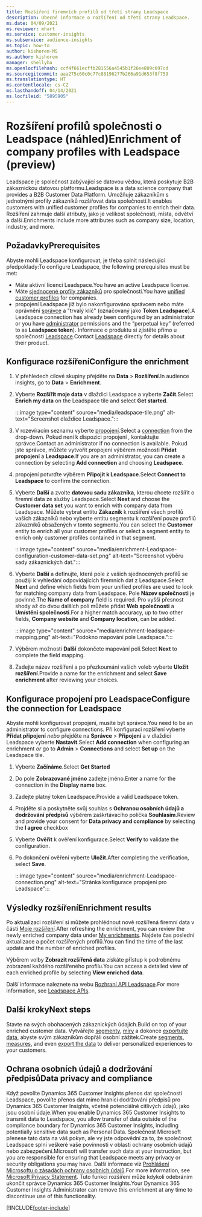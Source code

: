 ```yaml
---
title: Rozšíření firemních profilů od třetí strany Leadspace
description: Obecné informace o rozšíření od třetí strany Leadspace.
ms.date: 04/09/2021
ms.reviewer: mhart
ms.service: customer-insights
ms.subservice: audience-insights
ms.topic: how-to
author: kishorem-MS
ms.author: kishorem
manager: shellyha
ms.openlocfilehash: ccf4f661ecffb281556a4545b1f26ee809c697cd
ms.sourcegitcommit: aaa275c60c0c77c88196277b266a91d653f8f759
ms.translationtype: HT
ms.contentlocale: cs-CZ
ms.lasthandoff: 04/14/2021
ms.locfileid: "5895905"
---
```

# <a name="enrichment-of-company-profiles-with-leadspace-preview"></a><span data-ttu-id="459f9-103">Rozšíření profilů společnosti o Leadspace (náhled)</span><span class="sxs-lookup"><span data-stu-id="459f9-103">Enrichment of company profiles with Leadspace (preview)</span></span>

<span data-ttu-id="459f9-104">Leadspace je společnost zabývající se datovou vědou, která poskytuje B2B zákaznickou datovou platformu.</span><span class="sxs-lookup"><span data-stu-id="459f9-104">Leadspace is a data science company that provides a B2B Customer Data Platform.</span></span> <span data-ttu-id="459f9-105">Umožňuje zákazníkům s jednotnými profily zákazníků rozšiřovat data společností.</span><span class="sxs-lookup"><span data-stu-id="459f9-105">It enables customers with unified customer profiles for companies to enrich their data.</span></span> <span data-ttu-id="459f9-106">Rozšíření zahrnuje další atributy, jako je velikost společnosti, místa, odvětví a další.</span><span class="sxs-lookup"><span data-stu-id="459f9-106">Enrichments include more attributes such as company size, location, industry, and more.</span></span>

## <a name="prerequisites"></a><span data-ttu-id="459f9-107">Požadavky</span><span class="sxs-lookup"><span data-stu-id="459f9-107">Prerequisites</span></span>

<span data-ttu-id="459f9-108">Abyste mohli Leadspace konfigurovat, je třeba splnit následující předpoklady:</span><span class="sxs-lookup"><span data-stu-id="459f9-108">To configure Leadspace, the following prerequisites must be met:</span></span>

- <span data-ttu-id="459f9-109">Máte aktivní licenci Leadspace.</span><span class="sxs-lookup"><span data-stu-id="459f9-109">You have an active Leadspace license.</span></span>
- <span data-ttu-id="459f9-110">Máte [sjednocené profily zákazníků](customer-profiles.md) pro společnosti.</span><span class="sxs-lookup"><span data-stu-id="459f9-110">You have [unified customer profiles](customer-profiles.md) for companies.</span></span>
- <span data-ttu-id="459f9-111">propojení Leadspace již bylo nakonfigurováno správcem nebo máte oprávnění [správce](permissions.md#administrator) a "trvalý klíč" (označovaný jako **Token Leadspace**).</span><span class="sxs-lookup"><span data-stu-id="459f9-111">A Leadspace connection has already been configured by an administrator or you have [administrator](permissions.md#administrator) permissions and the “perpetual key” (referred to as **Leadspace token**).</span></span> <span data-ttu-id="459f9-112">Informace o produktu si zjistěte přímo u společnosti [Leadspace](https://www.leadspace.com/products/leadspace-on-demand/).</span><span class="sxs-lookup"><span data-stu-id="459f9-112">Contact [Leadspace](https://www.leadspace.com/products/leadspace-on-demand/) directly for details about their product.</span></span>

## <a name="configure-the-enrichment"></a><span data-ttu-id="459f9-113">Konfigurace rozšíření</span><span class="sxs-lookup"><span data-stu-id="459f9-113">Configure the enrichment</span></span>

1. <span data-ttu-id="459f9-114">V přehledech cílové skupiny přejděte na **Data** > **Rozšíření**.</span><span class="sxs-lookup"><span data-stu-id="459f9-114">In audience insights, go to **Data** > **Enrichment**.</span></span>

1. <span data-ttu-id="459f9-115">Vyberte **Rozšířit moje data** v dlaždici Leadspace a vyberte **Začít**.</span><span class="sxs-lookup"><span data-stu-id="459f9-115">Select **Enrich my data** on the Leadspace tile and select **Get started**.</span></span>

   :::image type="content" source="media/leadspace-tile.png" alt-text="Screenshot dlaždice Leadspace.":::

1. <span data-ttu-id="459f9-117">V rozevíracím seznamu vyberte [propojení](connections.md).</span><span class="sxs-lookup"><span data-stu-id="459f9-117">Select a [connection](connections.md) from the drop-down.</span></span> <span data-ttu-id="459f9-118">Pokud není k dispozici propojení , kontaktujte správce.</span><span class="sxs-lookup"><span data-stu-id="459f9-118">Contact an administrator if no connection is available.</span></span> <span data-ttu-id="459f9-119">Pokud jste správce, můžete vytvořit propojení výběrem možnosti **Přidat propojení** a **Leadspace**.</span><span class="sxs-lookup"><span data-stu-id="459f9-119">If you are an administrator, you can create a connection by selecting **Add connection** and choosing **Leadspace**.</span></span> 

1. <span data-ttu-id="459f9-120">propojení potvrďte výběrem **Připojit k Leadspace**.</span><span class="sxs-lookup"><span data-stu-id="459f9-120">Select **Connect to Leadspace** to confirm the connection.</span></span>

1. <span data-ttu-id="459f9-121">Vyberte **Další** a zvolte **datovou sadu zákazníka**, kterou chcete rozšířit o firemní data ze služby Leadspace.</span><span class="sxs-lookup"><span data-stu-id="459f9-121">Select **Next** and choose the **Customer data set** you want to enrich with company data from Leadspace.</span></span> <span data-ttu-id="459f9-122">Můžete vybrat entitu **Zákazník** k rozšíření všech profilů vašich zákazníků nebo vyberte entitu segmentu k rozšíření pouze profilů zákazníků obsažených v tomto segmentu.</span><span class="sxs-lookup"><span data-stu-id="459f9-122">You can select the **Customer** entity to enrich all your customer profiles or select a segment entity to enrich only customer profiles contained in that segment.</span></span>

    :::image type="content" source="media/enrichment-Leadspace-configuration-customer-data-set.png" alt-text="Screenshot výběru sady zákaznických dat.":::

1. <span data-ttu-id="459f9-124">Vyberte **Další** a definujte, která pole z vašich sjednocených profilů se použijí k vyhledání odpovídajících firemních dat z Leadspace.</span><span class="sxs-lookup"><span data-stu-id="459f9-124">Select **Next** and define which fields from your unified profiles are used to look for matching company data from Leadspace.</span></span> <span data-ttu-id="459f9-125">Pole **Název společnosti** je povinné.</span><span class="sxs-lookup"><span data-stu-id="459f9-125">The **Name of company** field is required.</span></span> <span data-ttu-id="459f9-126">Pro vyšší přesnost shody až do dvou dalších polí můžete přidat **Web společnosti** a **Umístění společnosti**.</span><span class="sxs-lookup"><span data-stu-id="459f9-126">For a higher match accuracy, up to two other fields, **Company website** and **Company location**, can be added.</span></span>

   :::image type="content" source="media/enrichment-leadspace-mapping.png" alt-text="Podokno mapování pole Leadspace.":::

1. <span data-ttu-id="459f9-128">Výběrem možnosti **Další** dokončete mapování polí.</span><span class="sxs-lookup"><span data-stu-id="459f9-128">Select **Next** to complete the field mapping.</span></span>

1. <span data-ttu-id="459f9-129">Zadejte název rozšíření a po přezkoumání vašich voleb vyberte **Uložit rozšíření**.</span><span class="sxs-lookup"><span data-stu-id="459f9-129">Provide a name for the enrichment and select **Save enrichment** after reviewing your choices.</span></span>


## <a name="configure-the-connection-for-leadspace"></a><span data-ttu-id="459f9-130">Konfigurace propojení pro Leadspace</span><span class="sxs-lookup"><span data-stu-id="459f9-130">Configure the connection for Leadspace</span></span> 

<span data-ttu-id="459f9-131">Abyste mohli konfigurovat propojení, musíte být správce.</span><span class="sxs-lookup"><span data-stu-id="459f9-131">You need to be an administrator to configure connections.</span></span> <span data-ttu-id="459f9-132">Při konfiguraci rozšíření vyberte **Přidat připojení** *nebo* přejděte na **Správce** > **Připojení** a v dlaždici Leadspace vyberte **Nastavit**.</span><span class="sxs-lookup"><span data-stu-id="459f9-132">Select **Add connection** when configuring an enrichment *or* go to **Admin** > **Connections** and select **Set up** on the Leadspace tile.</span></span>

1. <span data-ttu-id="459f9-133">Vyberte **Začínáme**.</span><span class="sxs-lookup"><span data-stu-id="459f9-133">Select **Get Started**</span></span> 

1. <span data-ttu-id="459f9-134">Do pole **Zobrazované jméno** zadejte jméno.</span><span class="sxs-lookup"><span data-stu-id="459f9-134">Enter a name for the connection in the **Display name** box.</span></span>

1. <span data-ttu-id="459f9-135">Zadejte platný token Leadspace.</span><span class="sxs-lookup"><span data-stu-id="459f9-135">Provide a valid Leadspace token.</span></span>

1. <span data-ttu-id="459f9-136">Projděte si a poskytněte svůj souhlas s **Ochranou osobních údajů a dodržování předpisů** výběrem zaškrtávacího políčka **Souhlasím**.</span><span class="sxs-lookup"><span data-stu-id="459f9-136">Review and provide your consent for **Data privacy and compliance** by selecting the **I agree** checkbox</span></span>

1. <span data-ttu-id="459f9-137">Vyberte **Ověřit** k ověření konfigurace.</span><span class="sxs-lookup"><span data-stu-id="459f9-137">Select **Verify** to validate the configuration.</span></span>

1. <span data-ttu-id="459f9-138">Po dokončení ověření vyberte **Uložit**.</span><span class="sxs-lookup"><span data-stu-id="459f9-138">After completing the verification, select **Save**.</span></span>
   
   :::image type="content" source="media/enrichment-Leadspace-connection.png" alt-text="Stránka konfigurace propojení pro Leadspace":::

## <a name="enrichment-results"></a><span data-ttu-id="459f9-140">Výsledky rozšíření</span><span class="sxs-lookup"><span data-stu-id="459f9-140">Enrichment results</span></span>

<span data-ttu-id="459f9-141">Po aktualizaci rozšíření si můžete prohlédnout nově rozšířená firemní data v části [Moje rozšíření](enrichment-hub.md).</span><span class="sxs-lookup"><span data-stu-id="459f9-141">After refreshing the enrichment, you can review the newly enriched company data under [My enrichments](enrichment-hub.md).</span></span> <span data-ttu-id="459f9-142">Najdete čas poslední aktualizace a počet rozšířených profilů.</span><span class="sxs-lookup"><span data-stu-id="459f9-142">You can find the time of the last update and the number of enriched profiles.</span></span>

<span data-ttu-id="459f9-143">Výběrem volby **Zobrazit rozšířená data** získáte přístup k podrobnému zobrazení každého rozšířeného profilu.</span><span class="sxs-lookup"><span data-stu-id="459f9-143">You can access a detailed view of each enriched profile by selecting **View enriched data**.</span></span>

<span data-ttu-id="459f9-144">Další informace naleznete na webu [Rozhraní API Leadspace](https://support.leadspace.com/hc/en-us/sections/201997649-API).</span><span class="sxs-lookup"><span data-stu-id="459f9-144">For more information, see [Leadspace APIs](https://support.leadspace.com/hc/en-us/sections/201997649-API).</span></span>

## <a name="next-steps"></a><span data-ttu-id="459f9-145">Další kroky</span><span class="sxs-lookup"><span data-stu-id="459f9-145">Next steps</span></span>

<span data-ttu-id="459f9-146">Stavte na svých obohacených zákaznických údajích.</span><span class="sxs-lookup"><span data-stu-id="459f9-146">Build on top of your enriched customer data.</span></span> <span data-ttu-id="459f9-147">Vytvářejte [segmenty](segments.md), [míry](measures.md) a dokonce [exportujte data](export-destinations.md), abyste svým zákazníkům dopřáli osobní zážitek.</span><span class="sxs-lookup"><span data-stu-id="459f9-147">Create [segments](segments.md), [measures](measures.md), and even [export the data](export-destinations.md) to deliver personalized experiences to your customers.</span></span>

## <a name="data-privacy-and-compliance"></a><span data-ttu-id="459f9-148">Ochrana osobních údajů a dodržování předpisů</span><span class="sxs-lookup"><span data-stu-id="459f9-148">Data privacy and compliance</span></span>

<span data-ttu-id="459f9-149">Když povolíte Dynamics 365 Customer Insights přenos dat společnosti Leadspace, povolíte přenos dat mimo hranici dodržování předpisů pro Dynamics 365 Customer Insights, včetně potenciálně citlivých údajů, jako jsou osobní údaje.</span><span class="sxs-lookup"><span data-stu-id="459f9-149">When you enable Dynamics 365 Customer Insights to transmit data to Leadspace, you allow transfer of data outside of the compliance boundary for Dynamics 365 Customer Insights, including potentially sensitive data such as Personal Data.</span></span> <span data-ttu-id="459f9-150">Společnost Microsoft přenese tato data na váš pokyn, ale vy jste odpovědní za to, že společnost Leadspace splní veškeré vaše povinnosti v oblasti ochrany osobních údajů nebo zabezpečení.</span><span class="sxs-lookup"><span data-stu-id="459f9-150">Microsoft will transfer such data at your instruction, but you are responsible for ensuring that Leadspace meets any privacy or security obligations you may have.</span></span> <span data-ttu-id="459f9-151">Další informace viz [Prohlášení Microsoftu o zásadách ochrany osobních údajů](https://go.microsoft.com/fwlink/?linkid=396732).</span><span class="sxs-lookup"><span data-stu-id="459f9-151">For more information, see [Microsoft Privacy Statement](https://go.microsoft.com/fwlink/?linkid=396732).</span></span>
<span data-ttu-id="459f9-152">Tuto funkci rozšíření může kdykoli odebráním ukončit správce Dynamics 365 Customer Insights.</span><span class="sxs-lookup"><span data-stu-id="459f9-152">Your Dynamics 365 Customer Insights Administrator can remove this enrichment at any time to discontinue use of this functionality.</span></span>


[!INCLUDE[footer-include](../includes/footer-banner.md)]
